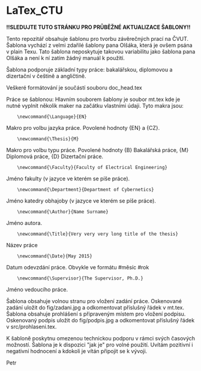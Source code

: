 ﻿# LaTex_CTU

<b>!!SLEDUJTE TUTO STRÁNKU PRO PRŮBĚŽNÉ AKTUALIZACE ŠABLONY!!</b>

Tento repozitář obsahuje šablonu pro tvorbu závěrečných prací na ČVUT. Šablona vychází z velmi zdařilé šablony pana Olšáka, která je ovšem psána v plain Texu. Tato šablona neposkytuje takovou variabilitu jako šablona pana Olšáka a není k ní zatím žádný manuál k použití.

Šablona podporuje základní typy práce: bakalářskou, diplomovou a dizertační v češtině a angličtině. 

Veškeré formátování je součástí souboru doc_head.tex 

Práce se šablonou:
Hlavním souborem šablony je soubor mt.tex kde je nutné vyplnit několik maker na začátku vlastními údaji.
Tyto makra jsou:
```
    \newcommand{\Language}{EN}
```
Makro pro volbu jazyka práce. Povolené hodnoty {EN} a {CZ}.
```
    \newcommand{\Thesis}{M}
```
Makro pro volbu typu práce. Povolené hodnoty {B} Bakalářská práce, {M} Diplomová práce, {D} Dizertační práce.
```
    \newcommand{\Faculty}{Faculty of Electrical Engineering}
```
Jméno fakulty (v jazyce ve kterém se píše práce).
```
    \newcommand{\Department}{Department of Cybernetics}
```
Jméno katedry obhajoby (v jazyce ve kterém se píše práce).
```
    \newcommand{\Author}{Name Surname}
```
Jméno autora.
```
    \newcommand{\Title}{Very very very long title of the thesis}
```
Název práce
```
    \newcommand{\Date}{May 2015}
```
Datum odevzdání práce. Obvykle ve formátu #měsíc #rok
```
    \newcommand{\Supervisor}{The Supervisor, Ph.D.}
```
Jméno vedoucího práce.

Šablona obsahuje volnou stranu pro vložení zadání práce. Oskenované zadání uložit do fig/zadani.jpg a odkomentovat příslušný řádek v mt.tex.
Šablona obsahuje prohlášení s připraveným místem pro vložení podpisu. Oskenovaný podpis uložit do fig/podpis.jpg a odkomentovat příslušný řádek v src/prohlaseni.tex.

K šabloně poskytnu omezenou technickou podporu v rámci svých časových možností. Šablona je k dispozici "jak je" pro volné použití. Uvítám pozitivní i negativní hodnocení a kdokoli je vítán připojit se k vývoji.

Petr